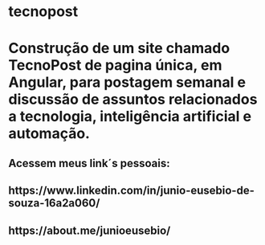 # tecnopost
<h1> Construção de um site chamado TecnoPost de pagina única, em Angular, para postagem semanal e discussão de assuntos relacionados a tecnologia, inteligência artificial e automação.
</h1>

<h2>Acessem meus link´s pessoais:</h2>

<h2>https://www.linkedin.com/in/junio-eusebio-de-souza-16a2a060/</h2>

<h2>https://about.me/junioeusebio/</h2>
